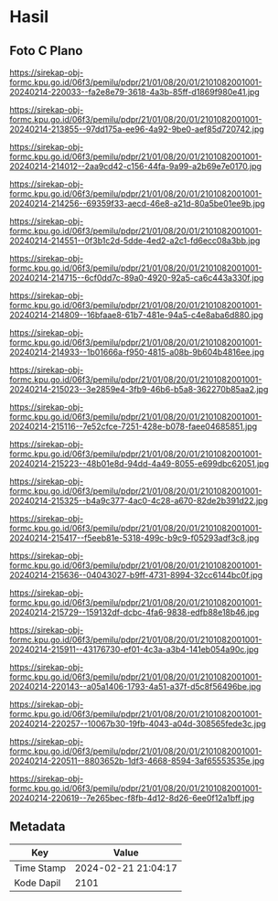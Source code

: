 # Hasil

## Foto C Plano

https://sirekap-obj-formc.kpu.go.id/06f3/pemilu/pdpr/21/01/08/20/01/2101082001001-20240214-220033--fa2e8e79-3618-4a3b-85ff-d1869f980e41.jpg

https://sirekap-obj-formc.kpu.go.id/06f3/pemilu/pdpr/21/01/08/20/01/2101082001001-20240214-213855--97dd175a-ee96-4a92-9be0-aef85d720742.jpg

https://sirekap-obj-formc.kpu.go.id/06f3/pemilu/pdpr/21/01/08/20/01/2101082001001-20240214-214012--2aa9cd42-c156-44fa-9a99-a2b69e7e0170.jpg

https://sirekap-obj-formc.kpu.go.id/06f3/pemilu/pdpr/21/01/08/20/01/2101082001001-20240214-214256--69359f33-aecd-46e8-a21d-80a5be01ee9b.jpg

https://sirekap-obj-formc.kpu.go.id/06f3/pemilu/pdpr/21/01/08/20/01/2101082001001-20240214-214551--0f3b1c2d-5dde-4ed2-a2c1-fd6ecc08a3bb.jpg

https://sirekap-obj-formc.kpu.go.id/06f3/pemilu/pdpr/21/01/08/20/01/2101082001001-20240214-214715--6cf0dd7c-89a0-4920-92a5-ca6c443a330f.jpg

https://sirekap-obj-formc.kpu.go.id/06f3/pemilu/pdpr/21/01/08/20/01/2101082001001-20240214-214809--16bfaae8-61b7-481e-94a5-c4e8aba6d880.jpg

https://sirekap-obj-formc.kpu.go.id/06f3/pemilu/pdpr/21/01/08/20/01/2101082001001-20240214-214933--1b01666a-f950-4815-a08b-9b604b4816ee.jpg

https://sirekap-obj-formc.kpu.go.id/06f3/pemilu/pdpr/21/01/08/20/01/2101082001001-20240214-215023--3e2859e4-3fb9-46b6-b5a8-362270b85aa2.jpg

https://sirekap-obj-formc.kpu.go.id/06f3/pemilu/pdpr/21/01/08/20/01/2101082001001-20240214-215116--7e52cfce-7251-428e-b078-faee04685851.jpg

https://sirekap-obj-formc.kpu.go.id/06f3/pemilu/pdpr/21/01/08/20/01/2101082001001-20240214-215223--48b01e8d-94dd-4a49-8055-e699dbc62051.jpg

https://sirekap-obj-formc.kpu.go.id/06f3/pemilu/pdpr/21/01/08/20/01/2101082001001-20240214-215325--b4a9c377-4ac0-4c28-a670-82de2b391d22.jpg

https://sirekap-obj-formc.kpu.go.id/06f3/pemilu/pdpr/21/01/08/20/01/2101082001001-20240214-215417--f5eeb81e-5318-499c-b9c9-f05293adf3c8.jpg

https://sirekap-obj-formc.kpu.go.id/06f3/pemilu/pdpr/21/01/08/20/01/2101082001001-20240214-215636--04043027-b9ff-4731-8994-32cc6144bc0f.jpg

https://sirekap-obj-formc.kpu.go.id/06f3/pemilu/pdpr/21/01/08/20/01/2101082001001-20240214-215729--159132df-dcbc-4fa6-9838-edfb88e18b46.jpg

https://sirekap-obj-formc.kpu.go.id/06f3/pemilu/pdpr/21/01/08/20/01/2101082001001-20240214-215911--43176730-ef01-4c3a-a3b4-141eb054a90c.jpg

https://sirekap-obj-formc.kpu.go.id/06f3/pemilu/pdpr/21/01/08/20/01/2101082001001-20240214-220143--a05a1406-1793-4a51-a37f-d5c8f56496be.jpg

https://sirekap-obj-formc.kpu.go.id/06f3/pemilu/pdpr/21/01/08/20/01/2101082001001-20240214-220257--10067b30-19fb-4043-a04d-308565fede3c.jpg

https://sirekap-obj-formc.kpu.go.id/06f3/pemilu/pdpr/21/01/08/20/01/2101082001001-20240214-220511--8803652b-1df3-4668-8594-3af65553535e.jpg

https://sirekap-obj-formc.kpu.go.id/06f3/pemilu/pdpr/21/01/08/20/01/2101082001001-20240214-220619--7e265bec-f8fb-4d12-8d26-6ee0f12a1bff.jpg


## Metadata

| Key        | Value               |
| ---------- | ------------------- |
| Time Stamp | 2024-02-21 21:04:17 |
| Kode Dapil | 2101                |



